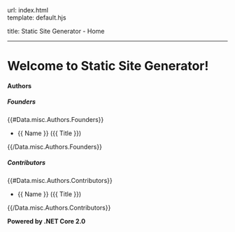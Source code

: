 url:        index.html  
template:   default.hjs

title:      Static Site Generator - Home

---
# Welcome to Static Site Generator!

#### Authors

##### Founders
{{#Data.misc.Authors.Founders}}  

* {{ Name }} ({{ Title }})  

{{/Data.misc.Authors.Founders}}

##### Contributors
{{#Data.misc.Authors.Contributors}}  

* {{ Name }} ({{ Title }})  

{{/Data.misc.Authors.Contributors}}

**Powered by .NET Core 2.0**